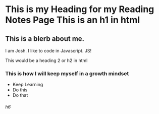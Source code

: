 # This is my Heading for my Reading Notes Page This is an h1 in html

## This is a blerb about me. 

I am Josh. I like to code in Javascript. JS!

This would be a heading 2 or h2  in html

### This is how I will keep myself in a growth mindset

* Keep Learning
* Do this
* Do that

###### h6




